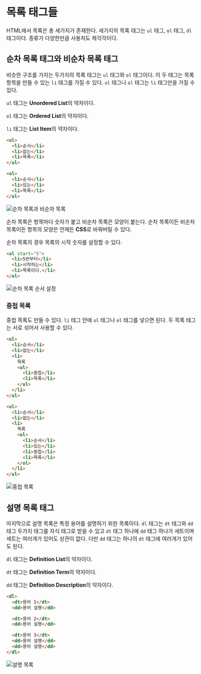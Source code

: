 # 목록 태그들
HTML에서 목록은 총 세가지가 존재한다. 세가지의 목록 태그는 `ul` 태그, `ol` 태그, `dl` 태그이다. 종류가 다양한만큼 사용처도 제각각이다.

## 순차 목록 태그와 비순차 목록 태그
비슷한 구조를 가지는 두가지의 목록 태그는 `ul` 태그와 `ol` 태그이다. 이 두 태그는 목록 항목을 만들 수 있는 `li` 태그를 가질 수 있다. `ul` 태그나 `ol` 태그는 `li` 태그만을 가질 수 있다.

`ul` 태그는 **Unordered List**의 약자이다.

`ol` 태그는 **Ordered List**의 약자이다.

`li` 태그는 **List Item**의 약자이다.

```html
<ul>
  <li>순서</li>
  <li>없는</li>
  <li>목록</li>
</ul>

<ol>
  <li>순서</li>
  <li>있는</li>
  <li>목록</li>
</ol>
```

![순차 목록과 비순차 목록](https://drive.google.com/uc?export=view&id=1suMx-2mxaDjdYIBpE62SJnt1RuCL7wIj)

순차 목록은 항목마다 숫자가 붙고 비순차 목록은 모양이 붙는다. 순차 목록이든 비순차 목록이든 항목의 모양은 언제든 **CSS**로 바꿔버릴 수 있다.

순차 목록의 경우 목록의 시작 숫자를 설정할 수 있다.

```html
<ol start="5">
  <li>5번부터</li>
  <li>시작하는</li>
  <li>목록이다.</li>
</ol>
```

![순차 목록 순서 설정](https://drive.google.com/uc?export=view&id=16vI6TglXtlISS7ttviIJQlX9GJWFqd-U)

### 중첩 목록
중첩 목록도 만들 수 있다. `li` 태그 안에 `ul` 태그나 `ol` 태그를 넣으면 된다. 두 목록 태그는 서로 섞어서 사용할 수 있다.
```html
<ul>
  <li>순서</li>
  <li>없는</li>
  <li>
    목록
    <ul>
      <li>중첩</li>
      <li>목록</li>
    </ul>
  </li>
</ul>

<ul>
  <li>순서</li>
  <li>없는</li>
  <li>
    목록
    <ol>
      <li>순서</li>
      <li>있는</li>
      <li>중첩</li>
      <li>목록</li>
    </ol>
  </li>
</ul>
```

![중첩 목록](https://drive.google.com/uc?export=view&id=1l2mNWWoHUc6VsxnP5olEEem-z70ty3NO)

## 설명 목록 태그
마지막으로 설명 목록은 특정 용어를 설명하기 위한 목록이다. `dl` 태그는 `dt` 태그와 `dd` 태그 두가지 태그를 자식 태그로 받을 수 있고 `dt` 태그 하나에 `dd` 태그 하나가 세트이며 세트는 여러개가 있어도 상관이 없다. 다만 `dd` 태그는 하나의 `dt` 태그에 여러개가 있어도 된다.

`dl` 태그는 **Definition List**의 약자이다.

`dt` 태그는 **Definition Term**의 약자이다.

`dd` 태그는 **Definition Description**의 약자이다.

```html
<dl>
  <dt>용어 1</dt>
  <dd>용어 설명</dd>

  <dt>용어 2</dt>
  <dd>용어 설명</dd>

  <dt>용어 3</dt>
  <dd>용어 설명</dd>
  <dd>용어 설명</dd>
</dl>
```

![설명 목록](https://drive.google.com/uc?export=view&id=1pfN21AQH2fHEDxH4SSYGRHgjLrvunFQt)